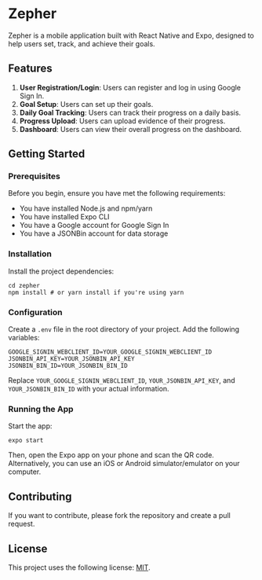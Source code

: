 # Zepher

Zepher is a mobile application built with React Native and Expo, designed to help users set, track, and achieve their goals.

## Features

1. **User Registration/Login**: Users can register and log in using Google Sign In.
2. **Goal Setup**: Users can set up their goals.
3. **Daily Goal Tracking**: Users can track their progress on a daily basis.
4. **Progress Upload**: Users can upload evidence of their progress.
5. **Dashboard**: Users can view their overall progress on the dashboard.

## Getting Started

### Prerequisites

Before you begin, ensure you have met the following requirements:

* You have installed Node.js and npm/yarn
* You have installed Expo CLI
* You have a Google account for Google Sign In
* You have a JSONBin account for data storage

### Installation

Install the project dependencies:

```
cd zepher
npm install # or yarn install if you're using yarn
```

### Configuration

Create a `.env` file in the root directory of your project. Add the following variables:

```
GOOGLE_SIGNIN_WEBCLIENT_ID=YOUR_GOOGLE_SIGNIN_WEBCLIENT_ID
JSONBIN_API_KEY=YOUR_JSONBIN_API_KEY
JSONBIN_BIN_ID=YOUR_JSONBIN_BIN_ID
```

Replace `YOUR_GOOGLE_SIGNIN_WEBCLIENT_ID`, `YOUR_JSONBIN_API_KEY`, and `YOUR_JSONBIN_BIN_ID` with your actual information.

### Running the App

Start the app:

```
expo start
```

Then, open the Expo app on your phone and scan the QR code. Alternatively, you can use an iOS or Android simulator/emulator on your computer.

## Contributing

If you want to contribute, please fork the repository and create a pull request.

## License

This project uses the following license: [MIT](https://opensource.org/licenses/MIT).
